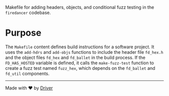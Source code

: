 <!--------------------------------------------------------------------------------->
<!-- IMPORTANT: This file is auto-generated by Driver (https://driver.ai). -------->
<!-- Manual edits may be overwritten on future commits. --------------------------->
<!--------------------------------------------------------------------------------->

Makefile for adding headers, objects, and conditional fuzz testing in the `firedancer` codebase.

# Purpose
The `Makefile` content defines build instructions for a software project. It uses the `add-hdrs` and `add-objs` functions to include the header file `fd_hex.h` and the object files `fd_hex` and `fd_ballet` in the build process. If the `FD_HAS_HOSTED` variable is defined, it calls the `make-fuzz-test` function to create a fuzz test named `fuzz_hex`, which depends on the `fd_ballet` and `fd_util` components.

---
Made with ❤️ by [Driver](https://www.driver.ai/)